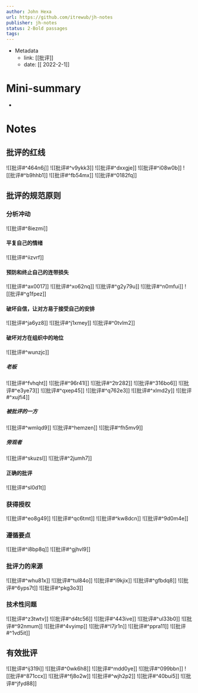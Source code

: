 ```yaml
---
author: John Hexa
url: https://github.com/itrewub/jh-notes
publisher: jh-notes
status: 2-Bold passages
tags: 
---
```

- Metadata
	- link: [[批评]]
	- date: [[ 2022-2-1]]
# Mini-summary
- 
# Notes
## 批评的红线
![[批评#^464n6j]]
![[批评#^v9ykk3]]
![[批评#^dxxgje]]
![[批评#^i08w0b]]
![[批评#^b9hhb1]]
![[批评#^fb54mx]]
![[批评#^0182fq]]
## 批评的规范原则
### 分析冲动
![[批评#^8iezmi]]
#### 平复自己的情绪
![[批评#^iizvrf]]
#### 预防和终止自己的连带损失
![[批评#^ax0017]]
![[批评#^xo62nq]]
![[批评#^g2y79u]]
![[批评#^n0mfui]]
![[批评#^g1fpez]]
#### 破坏自信，让对方易于接受自己的安排
![[批评#^ja6yz8]]
![[批评#^j1xmey]]
![[批评#^0tvlm2]]
#### 破坏对方在组织中的地位
![[批评#^wunzjc]]
##### 老板
![[批评#^fvhqht]]
![[批评#^96r41l]]
![[批评#^2tr282]]
![[批评#^316bo6]]
![[批评#^e3ye73]]
![[批评#^qxep45]]
![[批评#^q762e3]]
![[批评#^xlmd2y]]
![[批评#^xujfi4]]
##### 被批评的一方
![[批评#^wmlqd9]]
![[批评#^hemzen]]
![[批评#^fh5mv9]]
##### 旁观者
![[批评#^skuzsl]]
![[批评#^2jumh7]]
#### 正确的批评
![[批评#^sl0d1t]]
### 获得授权
![[批评#^eo8g49]]
![[批评#^qc6tmt]]
![[批评#^kw8dcn]]
![[批评#^9d0m4e]]
### 遵循要点
![[批评#^i8bp8q]]
![[批评#^gjhvl9]]
### 批评力的来源
![[批评#^whu81x]]
![[批评#^tul84o]]
![[批评#^i9kjix]]
![[批评#^gfbdq8]]
![[批评#^6yps7t]]
![[批评#^pkg3o3]]
### 技术性问题
![[批评#^z3twtv]]
![[批评#^d4tc56]]
![[批评#^443ive]]
![[批评#^ul33b0]]
![[批评#^92nmum]]
![[批评#^4vyimp]]
![[批评#^l7jr1n]]
![[批评#^ppra11]]
![[批评#^1vd5it]]
## 有效批评
![[批评#^ij319i]]
![[批评#^0wk6h8]]
![[批评#^mdd0ye]]
![[批评#^099bbn]]
![[批评#^871ccx]]
![[批评#^fj8o2w]]
![[批评#^wjh2p2]]
![[批评#^40bui5]]
![[批评#^jfyd88]]